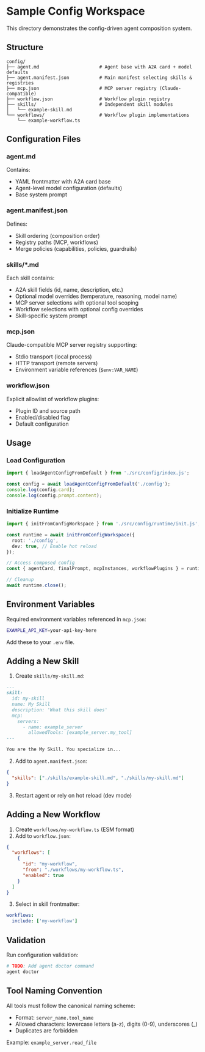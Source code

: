 # Sample Config Workspace

This directory demonstrates the config-driven agent composition system.

## Structure

```
config/
├── agent.md                      # Agent base with A2A card + model defaults
├── agent.manifest.json           # Main manifest selecting skills & registries
├── mcp.json                      # MCP server registry (Claude-compatible)
├── workflow.json                 # Workflow plugin registry
├── skills/                       # Independent skill modules
│   └── example-skill.md
└── workflows/                    # Workflow plugin implementations
    └── example-workflow.ts
```

## Configuration Files

### agent.md

Contains:

- YAML frontmatter with A2A card base
- Agent-level model configuration (defaults)
- Base system prompt

### agent.manifest.json

Defines:

- Skill ordering (composition order)
- Registry paths (MCP, workflows)
- Merge policies (capabilities, policies, guardrails)

### skills/\*.md

Each skill contains:

- A2A skill fields (id, name, description, etc.)
- Optional model overrides (temperature, reasoning, model name)
- MCP server selections with optional tool scoping
- Workflow selections with optional config overrides
- Skill-specific system prompt

### mcp.json

Claude-compatible MCP server registry supporting:

- Stdio transport (local process)
- HTTP transport (remote servers)
- Environment variable references (`$env:VAR_NAME`)

### workflow.json

Explicit allowlist of workflow plugins:

- Plugin ID and source path
- Enabled/disabled flag
- Default configuration

## Usage

### Load Configuration

```typescript
import { loadAgentConfigFromDefault } from './src/config/index.js';

const config = await loadAgentConfigFromDefault('./config');
console.log(config.card);
console.log(config.prompt.content);
```

### Initialize Runtime

```typescript
import { initFromConfigWorkspace } from './src/config/runtime/init.js';

const runtime = await initFromConfigWorkspace({
  root: './config',
  dev: true, // Enable hot reload
});

// Access composed config
const { agentCard, finalPrompt, mcpInstances, workflowPlugins } = runtime.config;

// Cleanup
await runtime.close();
```

## Environment Variables

Required environment variables referenced in `mcp.json`:

```bash
EXAMPLE_API_KEY=your-api-key-here
```

Add these to your `.env` file.

## Adding a New Skill

1. Create `skills/my-skill.md`:

```markdown
---
skill:
  id: my-skill
  name: My Skill
  description: 'What this skill does'
  mcp:
    servers:
      - name: example_server
        allowedTools: [example_server.my_tool]
---

You are the My Skill. You specialize in...
```

2. Add to `agent.manifest.json`:

```json
{
  "skills": ["./skills/example-skill.md", "./skills/my-skill.md"]
}
```

3. Restart agent or rely on hot reload (dev mode)

## Adding a New Workflow

1. Create `workflows/my-workflow.ts` (ESM format)
2. Add to `workflow.json`:

```json
{
  "workflows": [
    {
      "id": "my-workflow",
      "from": "./workflows/my-workflow.ts",
      "enabled": true
    }
  ]
}
```

3. Select in skill frontmatter:

```yaml
workflows:
  include: ['my-workflow']
```

## Validation

Run configuration validation:

```bash
# TODO: Add agent doctor command
agent doctor
```

## Tool Naming Convention

All tools must follow the canonical naming scheme:

- Format: `server_name.tool_name`
- Allowed characters: lowercase letters (a-z), digits (0-9), underscores (\_)
- Duplicates are forbidden

Example: `example_server.read_file`
